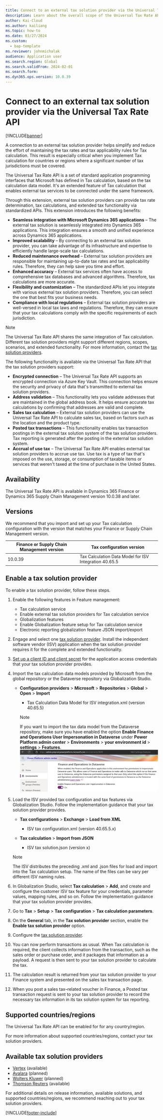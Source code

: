 ```yaml
---
title: Connect to an external tax solution provider via the Universal Tax Rate API
description: Learn about the overall scope of the Universal Tax Rate API feature for Tax calculation, including outlines on availability and versions.
author: Kai-Cloud
ms.author: kailiang
ms.topic: how-to
ms.date: 03/27/2024
ms.custom: 
  - bap-template
ms.reviewer: johnmichalak
audience: Application user
ms.search.region: Global
ms.search.validFrom: 2024-02-01
ms.search.form: 
ms.dyn365.ops.version: 10.0.39
---
```


# Connect to an external tax solution provider via the Universal Tax Rate API

[!INCLUDE[banner](../../includes/banner.md)]

A connection to an external tax solution provider helps simplify and reduce the effort of maintaining the tax rates and tax applicability rules for Tax calculation. This result is especially critical when you implement Tax calculation for countries or regions where a significant number of tax jurisdictions must be covered.

The Universal Tax Rate API is a set of standard application programming interfaces that Microsoft has defined in Tax calculation, based on the tax calculation data model. It's an extended feature of Tax calculation that enables external tax services to be connected under the same framework.

Through this extension, external tax solution providers can provide tax rate determination, tax calculations, and extended tax functionality via standardized APIs. This extension introduces the following benefits:

- **Seamless integration with Microsoft Dynamics 365 applications** – The external tax solution is seamlessly integrated into Dynamics 365 applications. This integration ensures a smooth and unified experience across Dynamics 365 applications.
- **Improved scalability** – By connecting to an external tax solution provider, you can take advantage of its infrastructure and expertise to efficiently handle large-scale tax calculations.
- **Reduced maintenance overhead** – External tax solution providers are responsible for maintaining up-to-date tax rates and tax applicability rules. Therefore, they can help save you time and effort.
- **Enhanced accuracy** – External tax services often have access to comprehensive tax databases and advanced algorithms. Therefore, tax calculations are more accurate.
- **Flexibility and customization** – The standardized APIs let you integrate with various external tax solution providers. Therefore, you can select the one that best fits your business needs.
- **Compliance with local regulations** – External tax solution providers are well-versed in local tax laws and regulations. Therefore, they can ensure that your tax calculations comply with the specific requirements of each jurisdiction.

> [!NOTE]
> The Universal Tax Rate API shares the same integration of Tax calculation. Different tax solution providers might support different regions, scopes, scenarios, and extended functionality. For more information, contact the [tax solution providers](#available-tax-solution-providers).

The following functionality is available via the Universal Tax Rate API that the tax solution providers support:

- **Encrypted connection** – The Universal Tax Rate API supports an encrypted connection via Azure Key Vault. This connection helps ensure the security and privacy of data that's transmitted to external tax solution providers.
- **Address validation** – This functionality lets you validate addresses that are maintained in the global address book. It helps ensure accurate tax calculations by confirming that addresses are valid and complete.
- **Sales tax calculation** – External tax solution providers can use the Universal Tax Rate API to calculate sales tax, based on factors such as the location and the product type.
- **Posted tax transactions** – This functionality enables tax transaction postings in the external tax solution system of the tax solution providers. Tax reporting is generated after the posting in the external tax solution system.
- **Accrual of use tax** – The Universal Tax Rate API enables external tax solution providers to accrue use tax. Use tax is a type of tax that's imposed on the use, storage, or consumption of taxable items or services that weren't taxed at the time of purchase in the United States.

## Availability

The Universal Tax Rate API is available in Dynamics 365 Finance or Dynamics 365 Supply Chain Management version 10.0.38 and later.

## Versions

We recommend that you import and set up your Tax calculation configuration with the version that matches your Finance or Supply Chain Management version.

| Finance or Supply Chain Management version | Tax configuration version |
|---|---|
| 10.0.39 | Tax Calculation Data Model for ISV Integration 40.65.5 |

## Enable a tax solution provider

To enable a tax solution provider, follow these steps.

1. Enable the following features in Feature management:

    - Tax calculation service
    - Enable external tax solution providers for Tax calculation service
    - Globalization features
    - Enable Globalization feature setup for Tax calculation service
    - Electronic reporting globalization feature JSON import/export

1. Engage and select one [tax solution provider](#available-tax-solution-providers). Install the independent software vendor (ISV) application when the tax solution provider requires it for the complete and extended functionality.
1. [Set up a client ID and client secret](./universal-tax-rate-api-how-to-setup-clientId-and-clientsecret.md) for the application access credentials that your tax solution provider provides.
1. Import the tax calculation data models provided by Microsoft from the global repository or the Dataverse repository via Globalization Studio.
    - **Configuration providers** \> **Microsoft** \> **Repositories** \> **Global** \> **Open** \> **Import**
         
        - Tax Calculation Data Model for ISV integration.xml (version 40.65.5)
     
      > [!NOTE]
      > If you want to import the tax data model from the Dataverse repository, make sure you have enabled the option **Enable Finance and Operations User Impersonation in Dataverse** under **Power Platform admin center** \> **Environments** \> **your environment id** \> **settings** \> **Features**.
      >![Enable Finance and Operations User Impersionation in Dataverse](../media/EnableFOUserImpersonationInDataverse.png)
      
1. Load the ISV provided tax configuration and tax features via Globalization Studio. Follow the implementation guidance that your tax solution provider provides.

    - **Tax configurations** \> **Exchange** \> **Load from XML**

        - ISV tax configuration.xml (version 40.65.5.x)

    - **Tax calculation** \> **Import from JSON**

        - ISV tax solution.json (version x)

    > [!NOTE]
    > The ISV distributes the preceding .xml and .json files for load and import into the Tax calculation setup. The name of the files can be vary per different ISV naming rules.

1. In Globalization Studio, select **Tax calculation** \> **Add**, and create and configure the customer ISV tax feature for your credentials, parameter values, mapping rules, and so on. Follow the implementation guidance that your tax solution provider provides.
1. Go to **Tax** \> **Setup** \> **Tax configuration** \> **Tax calculation parameters**.
1. On the **General** tab, in the **Tax solution provider** section, enable the **Enable tax solution provider** option.
1. Configure the [tax solution provider](#available-tax-solution-providers).
1. You can now perform transactions as usual. When Tax calculation is required, the client collects information from the transaction, such as the sales order or purchase order, and it packages that information as a payload. A request is then sent to your tax solution provider to calculate the tax.
1. The calculation result is returned from your tax solution provider to your Finance system and presented on the sales tax transaction page.
1. When you post a sales tax–related voucher in Finance, a Posted tax transaction request is sent to your tax solution provider to record the necessary tax information in its tax solution system for tax reporting.

## Supported countries/regions

The Universal Tax Rate API can be enabled for for any country/region.

For more information about supported countries/regions, contact your tax solution providers.

## Available tax solution providers

- [Vertex](https://go.microsoft.com/fwlink/?linkid=2258342) (available)
- [Avalara](https://go.microsoft.com/fwlink/?linkid=2258284) (planned)
- [Wolters Kluwer](https://go.microsoft.com/fwlink/?linkid=2265094) (planned)
- [Thomson Reuters](https://go.microsoft.com/fwlink/?linkid=2271303) (available)

For additional details on release information, available solutions, and supported countries/regions, we recommend reaching out to your tax solution providers.

[!INCLUDE[footer-include](../../../includes/footer-banner.md)]
